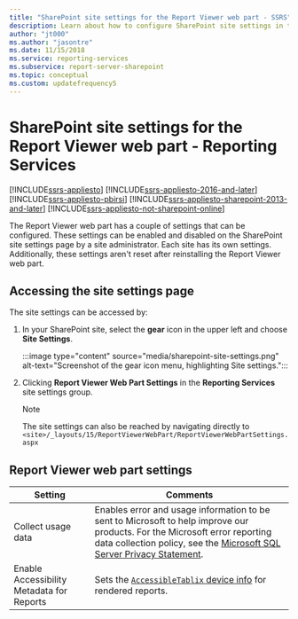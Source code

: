 ```yaml
---
title: "SharePoint site settings for the Report Viewer web part - SSRS"
description: Learn about how to configure SharePoint site settings in the Report Viewer web part in SQL Server Reporting Server.
author: "jt000"
ms.author: "jasontre"
ms.date: 11/15/2018
ms.service: reporting-services
ms.subservice: report-server-sharepoint
ms.topic: conceptual
ms.custom: updatefrequency5
---
```

# SharePoint site settings for the Report Viewer web part - Reporting Services

[!INCLUDE[ssrs-appliesto](../../includes/ssrs-appliesto.md)] [!INCLUDE[ssrs-appliesto-2016-and-later](../../includes/ssrs-appliesto-2016-and-later.md)]  [!INCLUDE[ssrs-appliesto-pbirsi](../../includes/ssrs-appliesto-pbirs.md)] [!INCLUDE[ssrs-appliesto-sharepoint-2013-and-later](../../includes/ssrs-appliesto-sharepoint-2013-and-later.md)] [!INCLUDE[ssrs-appliesto-not-sharepoint-online](../../includes/ssrs-appliesto-not-sharepoint-online.md)]

The Report Viewer web part has a couple of settings that can be configured. These settings can be enabled and disabled on the SharePoint site settings page by a site administrator. Each site has its own settings. Additionally, these settings aren't reset after reinstalling the Report Viewer web part.

## Accessing the site settings page

The site settings can be accessed by:

1. In your SharePoint site, select the **gear** icon in the upper left and choose **Site Settings**.

    :::image type="content" source="media/sharepoint-site-settings.png" alt-text="Screenshot of the gear icon menu, highlighting Site settings.":::

2. Clicking **Report Viewer Web Part Settings** in the **Reporting Services** site settings group.

    > [!NOTE]
    > The site settings can also be reached by navigating directly to `<site>/_layouts/15/ReportViewerWebPart/ReportViewerWebPartSettings.aspx`

## Report Viewer web part settings

|Setting|Comments|  
|-------------|--------------|  
|Collect usage data|Enables error and usage information to be sent to Microsoft to help improve our products. For the Microsoft error reporting data collection policy, see the [Microsoft SQL Server Privacy Statement](../../sql-server/sql-server-privacy.md).|  
|Enable Accessibility Metadata for Reports|Sets the [`AccessibleTablix` device info](../html-device-information-settings.md) for rendered reports.|
